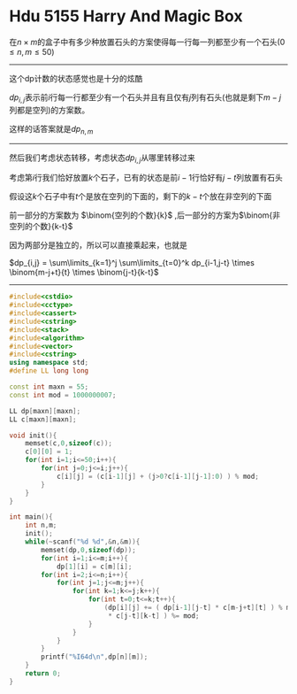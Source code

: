 # Hdu 5155 Harry And Magic Box

在$n \times m$的盒子中有多少种放置石头的方案使得每一行每一列都至少有一个石头$(0 \le n,m \le 50)$

----

这个dp计数的状态感觉也是十分的炫酷

$dp_{i,j}$表示前$i$行每一行都至少有一个石头并且有且仅有$j$列有石头(也就是剩下$m-j$列都是空列)的方案数。

这样的话答案就是$dp_{n,m}$

---

然后我们考虑状态转移，考虑状态$dp_{i,j}$从哪里转移过来

考虑第$i$行我们恰好放置$k$个石子，已有的状态是前$i-1$行恰好有$j-t$列放置有石头

假设这$k$个石子中有$t$个是放在空列的下面的，剩下的$k-t$个放在非空列的下面

前一部分的方案数为 $\binom{空列的个数}{k}$ ,后一部分的方案为$\binom{非空列的个数}{k-t}$

因为两部分是独立的，所以可以直接乘起来，也就是

$dp_{i,j} = \sum\limits_{k=1}^j  \sum\limits_{t=0}^k dp_{i-1,j-t} \times \binom{m-j+t}{t} \times \binom{j-t}{k-t}$

----

```cpp
#include<cstdio>
#include<cctype>
#include<cassert>
#include<cstring>
#include<stack>
#include<algorithm>
#include<vector>
#include<cstring>
using namespace std;
#define LL long long

const int maxn = 55;
const int mod = 1000000007;

LL dp[maxn][maxn];
LL c[maxn][maxn];

void init(){
    memset(c,0,sizeof(c));
    c[0][0] = 1;
    for(int i=1;i<=50;i++){
        for(int j=0;j<=i;j++){
            c[i][j] = (c[i-1][j] + (j>0?c[i-1][j-1]:0) ) % mod;
        }
    }
}

int main(){
    int n,m;
    init();
    while(~scanf("%d %d",&n,&m)){
        memset(dp,0,sizeof(dp));
        for(int i=1;i<=m;i++){
            dp[1][i] = c[m][i];
        for(int i=2;i<=n;i++){
            for(int j=1;j<=m;j++){
                for(int k=1;k<=j;k++){
                    for(int t=0;t<=k;t++){
                        (dp[i][j] += ( dp[i-1][j-t] * c[m-j+t][t] ) % mod  
                         * c[j-t][k-t] ) %= mod;
                    }
                }
            }
        }
        printf("%I64d\n",dp[n][m]);
    }
    return 0;
}
```




